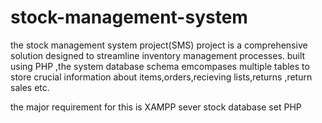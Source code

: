 # stock-management-system
the stock management system project(SMS) project is a comprehensive solution designed to streamline inventory management processes. built using PHP ,the system database schema emcompases multiple tables  to store crucial information about items,orders,recieving lists,returns ,return sales etc.

the major requirement for this is XAMPP sever
stock database set 
PHP
